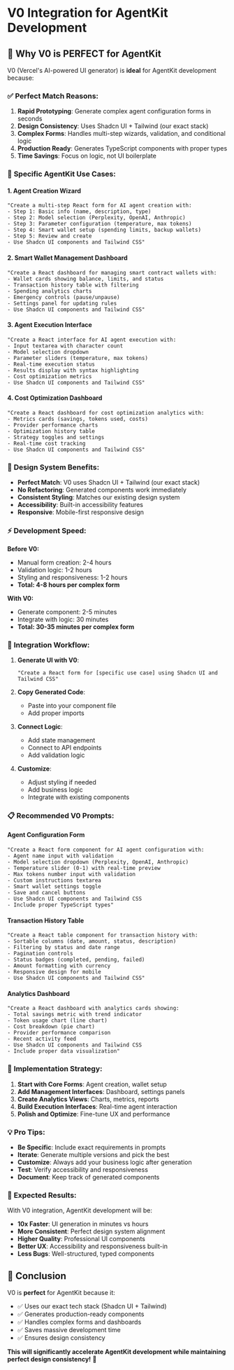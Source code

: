 # V0 Integration for AgentKit Development

## 🎯 Why V0 is PERFECT for AgentKit

V0 (Vercel's AI-powered UI generator) is **ideal** for AgentKit development because:

### ✅ **Perfect Match Reasons:**

1. **Rapid Prototyping**: Generate complex agent configuration forms in seconds
2. **Design Consistency**: Uses Shadcn UI + Tailwind (our exact stack)
3. **Complex Forms**: Handles multi-step wizards, validation, and conditional logic
4. **Production Ready**: Generates TypeScript components with proper types
5. **Time Savings**: Focus on logic, not UI boilerplate

### 🚀 **Specific AgentKit Use Cases:**

#### **1. Agent Creation Wizard**
```
"Create a multi-step React form for AI agent creation with:
- Step 1: Basic info (name, description, type)
- Step 2: Model selection (Perplexity, OpenAI, Anthropic)
- Step 3: Parameter configuration (temperature, max tokens)
- Step 4: Smart wallet setup (spending limits, backup wallets)
- Step 5: Review and create
- Use Shadcn UI components and Tailwind CSS"
```

#### **2. Smart Wallet Management Dashboard**
```
"Create a React dashboard for managing smart contract wallets with:
- Wallet cards showing balance, limits, and status
- Transaction history table with filtering
- Spending analytics charts
- Emergency controls (pause/unpause)
- Settings panel for updating rules
- Use Shadcn UI components and Tailwind CSS"
```

#### **3. Agent Execution Interface**
```
"Create a React interface for AI agent execution with:
- Input textarea with character count
- Model selection dropdown
- Parameter sliders (temperature, max tokens)
- Real-time execution status
- Results display with syntax highlighting
- Cost optimization metrics
- Use Shadcn UI components and Tailwind CSS"
```

#### **4. Cost Optimization Dashboard**
```
"Create a React dashboard for cost optimization analytics with:
- Metrics cards (savings, tokens used, costs)
- Provider performance charts
- Optimization history table
- Strategy toggles and settings
- Real-time cost tracking
- Use Shadcn UI components and Tailwind CSS"
```

### 🎨 **Design System Benefits:**

- **Perfect Match**: V0 uses Shadcn UI + Tailwind (our exact stack)
- **No Refactoring**: Generated components work immediately
- **Consistent Styling**: Matches our existing design system
- **Accessibility**: Built-in accessibility features
- **Responsive**: Mobile-first responsive design

### ⚡ **Development Speed:**

**Before V0:**
- Manual form creation: 2-4 hours
- Validation logic: 1-2 hours
- Styling and responsiveness: 1-2 hours
- **Total: 4-8 hours per complex form**

**With V0:**
- Generate component: 2-5 minutes
- Integrate with logic: 30 minutes
- **Total: 30-35 minutes per complex form**

### 🔧 **Integration Workflow:**

1. **Generate UI with V0**:
   ```
   "Create a React form for [specific use case] using Shadcn UI and Tailwind CSS"
   ```

2. **Copy Generated Code**:
   - Paste into your component file
   - Add proper imports

3. **Connect Logic**:
   - Add state management
   - Connect to API endpoints
   - Add validation logic

4. **Customize**:
   - Adjust styling if needed
   - Add business logic
   - Integrate with existing components

### 📋 **Recommended V0 Prompts:**

#### **Agent Configuration Form**
```
"Create a React form component for AI agent configuration with:
- Agent name input with validation
- Model selection dropdown (Perplexity, OpenAI, Anthropic)
- Temperature slider (0-1) with real-time preview
- Max tokens number input with validation
- Custom instructions textarea
- Smart wallet settings toggle
- Save and cancel buttons
- Use Shadcn UI components and Tailwind CSS
- Include proper TypeScript types"
```

#### **Transaction History Table**
```
"Create a React table component for transaction history with:
- Sortable columns (date, amount, status, description)
- Filtering by status and date range
- Pagination controls
- Status badges (completed, pending, failed)
- Amount formatting with currency
- Responsive design for mobile
- Use Shadcn UI components and Tailwind CSS"
```

#### **Analytics Dashboard**
```
"Create a React dashboard with analytics cards showing:
- Total savings metric with trend indicator
- Token usage chart (line chart)
- Cost breakdown (pie chart)
- Provider performance comparison
- Recent activity feed
- Use Shadcn UI components and Tailwind CSS
- Include proper data visualization"
```

### 🎯 **Implementation Strategy:**

1. **Start with Core Forms**: Agent creation, wallet setup
2. **Add Management Interfaces**: Dashboard, settings panels
3. **Create Analytics Views**: Charts, metrics, reports
4. **Build Execution Interfaces**: Real-time agent interaction
5. **Polish and Optimize**: Fine-tune UX and performance

### 💡 **Pro Tips:**

- **Be Specific**: Include exact requirements in prompts
- **Iterate**: Generate multiple versions and pick the best
- **Customize**: Always add your business logic after generation
- **Test**: Verify accessibility and responsiveness
- **Document**: Keep track of generated components

### 🚀 **Expected Results:**

With V0 integration, AgentKit development will be:
- **10x Faster**: UI generation in minutes vs hours
- **More Consistent**: Perfect design system alignment
- **Higher Quality**: Professional UI components
- **Better UX**: Accessibility and responsiveness built-in
- **Less Bugs**: Well-structured, typed components

## 🎉 **Conclusion**

V0 is **perfect** for AgentKit because it:
- ✅ Uses our exact tech stack (Shadcn UI + Tailwind)
- ✅ Generates production-ready components
- ✅ Handles complex forms and dashboards
- ✅ Saves massive development time
- ✅ Ensures design consistency

**This will significantly accelerate AgentKit development while maintaining perfect design consistency!** 🚀

